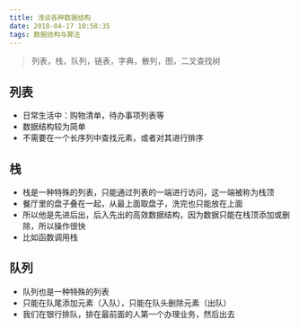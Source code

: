 ```yaml
---
title: 浅谈各种数据结构
date: 2018-04-17 10:58:35
tags: 数据结构与算法
---
```


> 列表，栈，队列，链表，字典，散列，图，二叉查找树

## 列表

* 日常生活中：购物清单，待办事项列表等
* 数据结构较为简单
* 不需要在一个长序列中查找元素，或者对其进行排序

## 栈

* 栈是一种特殊的列表，只能通过列表的一端进行访问，这一端被称为栈顶
* 餐厅里的盘子叠在一起，从最上面取盘子，洗完也只能放在上面
* 所以他是先进后出，后入先出的高效数据结构，因为数据只能在栈顶添加或删除，所以操作很快
* 比如函数调用栈

## 队列

* 队列也是一种特殊的列表
* 只能在队尾添加元素（入队），只能在队头删除元素（出队）
* 我们在银行排队，排在最前面的人第一个办理业务，然后出去
